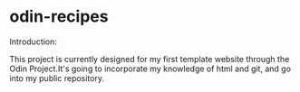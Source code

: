 # odin-recipes

Introduction:

This project is currently designed for my first template website through the Odin Project.It's going to incorporate my knowledge of html and git, and go into my public repository.
